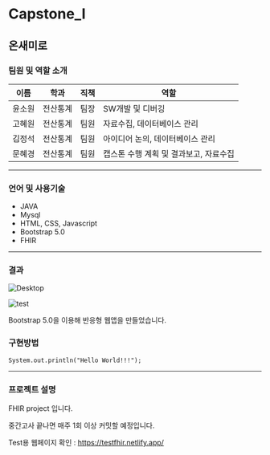 # Capstone_I

## 온새미로

### 팀원 및 역할 소개

|이름|학과|직책|역할|
|--|--|--|--|
|윤소원|전산통계|팀장|SW개발 및 디버깅
|고혜원|전산통계|팀원|자료수집, 데이터베이스 관리
|김정석|전산통계|팀원|아이디어 논의, 데이터베이스 관리
|문혜경|전산통계|팀원|캡스톤 수행 계획 및 결과보고, 자료수집

***

### 언어 및 사용기술 

- JAVA 
- Mysql
- HTML, CSS, Javascript
- Bootstrap 5.0
- FHIR

***
### 결과

![Desktop](https://user-images.githubusercontent.com/95139082/162565243-dffc7c70-3323-40ab-a79f-c14bd3b5efcd.gif)

![test](https://user-images.githubusercontent.com/95139082/162564453-9b7056c3-3932-45ab-9373-cfc0ee073adb.gif)


Bootstrap 5.0을 이용해 반응형 웹앱을 만들었습니다.

### 구현방법 
```
System.out.println("Hello World!!!");
```

***

### 프로젝트 설명

FHIR project 입니다.

중간고사 끝나면 매주 1회 이상 커밋할 예정입니다.

Test용 웹페이지 확인 : https://testfhir.netlify.app/
